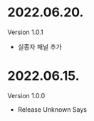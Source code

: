 <h1>2022.06.20.</h1>
Version 1.0.1
<ul>
  <li>실종자 패널 추가</li>
</ul>

<h1>2022.06.15.</h1>
Version 1.0.0
<ul>
  <li>Release Unknown Says</li>
</ul>

